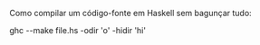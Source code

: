 Como compilar um código-fonte em Haskell sem bagunçar tudo:

ghc --make file.hs -odir 'o' -hidir 'hi'
